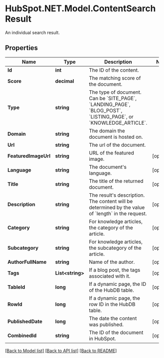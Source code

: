 # HubSpot.NET.Model.ContentSearchResult
An individual search result.

## Properties

Name | Type | Description | Notes
------------ | ------------- | ------------- | -------------
**Id** | **int** | The ID of the content. | 
**Score** | **decimal** | The matching score of the document. | 
**Type** | **string** | The type of document. Can be &#x60;SITE_PAGE&#x60;, &#x60;LANDING_PAGE&#x60;, &#x60;BLOG_POST&#x60;, &#x60;LISTING_PAGE&#x60;, or &#x60;KNOWLEDGE_ARTICLE&#x60;. | 
**Domain** | **string** | The domain the document is hosted on. | 
**Url** | **string** | The url of the document. | 
**FeaturedImageUrl** | **string** | URL of the featured image. | [optional] 
**Language** | **string** | The document&#39;s language. | [optional] 
**Title** | **string** | The title of the returned document. | [optional] 
**Description** | **string** | The result&#39;s description. The content will be determined by the value of &#x60;length&#x60; in the request. | [optional] 
**Category** | **string** | For knowledge articles, the category of the article. | [optional] 
**Subcategory** | **string** | For knowledge articles, the subcategory of the article. | [optional] 
**AuthorFullName** | **string** | Name of the author. | [optional] 
**Tags** | **List&lt;string&gt;** | If a blog post, the tags associated with it. | [optional] 
**TableId** | **long** | If a dynamic page, the ID of the HubDB table. | [optional] 
**RowId** | **long** | If a dynamic page, the row ID in the HubDB table. | [optional] 
**PublishedDate** | **long** | The date the content was published. | [optional] 
**CombinedId** | **string** | The ID of the document in HubSpot. | [optional] 

[[Back to Model list]](../README.md#documentation-for-models) [[Back to API list]](../README.md#documentation-for-api-endpoints) [[Back to README]](../README.md)

